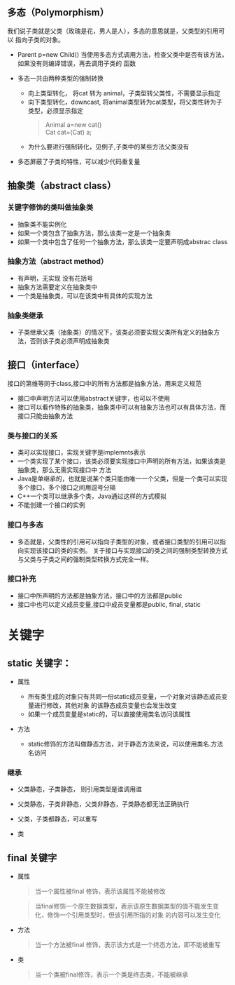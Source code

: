 ## 多态（Polymorphism）

我们说子类就是父类（玫瑰是花，男人是人），多态的意思就是，父类型的引用可以
指向子类的对象。

- Parent p=new Child() 当使用多态方式调用方法，检查父类中是否有该方法，如果没有则编译错误，再去调用子类的
函数
- 多态一共由两种类型的强制转换
  - 向上类型转化， 将cat 转为 animal，子类型转父类性，不需要显示指定
  - 向下类型转化，downcast, 将animal类型转为cat类型，将父类性转为子类型，必须显示指定
    > Animal a=new cat()                                                                                                
    > Cat cat=(Cat) a;
  - 为什么要进行强制转化，见例子,子类中的某些方法父类没有

- 多态屏蔽了子类的特性，可以减少代码重复量


## 抽象类（abstract class）

### 关键字修饰的类叫做抽象类
- 抽象类不能实例化
- 如果一个类包含了抽象方法，那么该类一定是一个抽象类
- 如果一个类中包含了任何一个抽象方法，那么该类一定要声明成abstrac class

### 抽象方法（abstract method）
- 有声明，无实现  没有花括号
- 抽象方法需要定义在抽象类中
- 一个类是抽象类，可以在该类中有具体的实现方法

### 抽象类继承
- 子类继承父类（抽象类）的情况下，该类必须要实现父类所有定义的抽象方法，否则该子类必须声明成抽象类

## 接口（interface）
接口的第维等同于class,接口中的所有方法都是抽象方法，用来定义规范
- 接口中声明方法可以使用abstract关键字，也可以不使用
- 接口可以看作特殊的抽象类，抽象类中可以有抽象方法也可以有具体方法，而接口只能由抽象方法

### 类与接口的关系
- 类可以实现接口，实现关键字是implemnts表示
- 一个类实现了某个接口，该类必须要实现接口中声明的所有方法，如果该类是抽象类，那么无需实现接口中
方法
- Java是单继承的，也就是说某个类只能由唯一一个父类，但是一个类可以实现多个接口，多个接口之间用逗号分隔
- C++一个类可以继承多个类，Java通过这样的方式模拟
- 不能创建一个接口的实例
### 接口与多态
- 多态就是，父类性的引用可以指向子类型的对象，或者接口类型的引用可以指向实现该接口的类的实例。
关于接口与实现接口的类之间的强制类型转换方式与父类与子类之间的强制类型转换方式完全一样。
### 接口补充
- 接口中所声明的方法都是抽象方法，接口中的方法都是public
- 接口中也可以定义成员变量,接口中成员变量都是public, final, static

# 关键字

## static 关键字：
- 属性
  - 所有类生成的对象只有共同一份static成员变量，一个对象对该静态成员变量进行修改，其他对象
  的该静态成员变量也会发生改变
  - 如果一个成员变量是static的，可以直接使用类名访问该属性

- 方法
  - static修饰的方法叫做静态方法，对于静态方法来说，可以使用类名.方法名访问
  
### 继承
  - 父类静态，子类静态， 则引用类型是谁调用谁
  - 父类静态，子类非静态，父类非静态，子类静态都无法正确执行
  - 父类，子类都静态，可以重写


- 类 

## final 关键字
- 属性
  > 当一个属性被final 修饰，表示该属性不能被修改
  
  > 当final修饰一个原生数据类型，表示该原生数据类型的值不能发生变化，修饰一个引用类型时，但该引用所指的对象
    的内容可以发生变化

- 方法
  > 当一个方法被final 修饰，表示该方式是一个终态方法，即不能被重写
- 类
  > 当一个类被final修饰，表示一个类是终态类，不能被继承
  
  